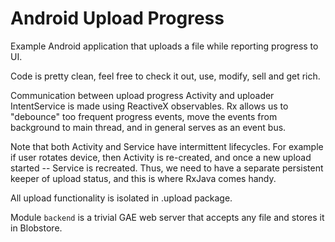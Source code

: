 # Android Upload Progress
Example Android application that uploads a file while reporting progress to UI.

Code is pretty clean, feel free to check it out, use, modify, sell and get rich.

Communication between upload progress Activity and uploader IntentService is made using ReactiveX observables. Rx allows us to "debounce" too frequent progress events, move the events from background to main thread, and in general serves as an event bus.

Note that both Activity and Service have intermittent lifecycles. For example if user rotates device, then Activity is re-created, and once a new upload started -- Service is recreated. Thus, we need to have a separate persistent keeper of upload status, and this is where RxJava comes handy.

All upload functionality is isolated in .upload package.

Module `backend` is a trivial GAE web server that accepts any file and stores it in Blobstore.
